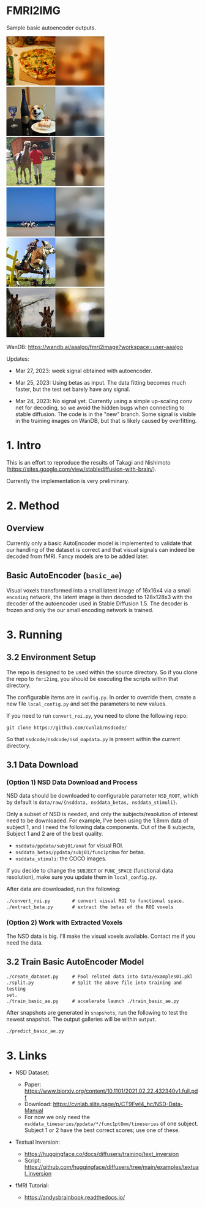 FMRI2IMG
==========

Sample basic autoencoder outputs.

![plot](./doc/basic_ae_output/063.png)
![plot](./doc/basic_ae_output/077.png)
![plot](./doc/basic_ae_output/079.png)
![plot](./doc/basic_ae_output/089.png)
![plot](./doc/basic_ae_output/097.png)
![plot](./doc/basic_ae_output/108.png)

WanDB: https://wandb.ai/aaalgo/fmri2image?workspace=user-aaalgo

Updates:

- Mar 27, 2023:  week signal obtained with autoencoder.

- Mar 25, 2023:  Using betas as input.  The data fitting becomes
  much faster, but the test set barely have any signal.

- Mar 24, 2023:  No signal yet.  Currently using a simple up-scaling
  conv net for decoding, so we avoid the hidden bugs when connecting to
  stable diffusion.  The code is in the "new" branch.  Some signal is
  visible in the training images on WanDB, but that is likely caused by
  overfitting.


# 1. Intro

This is an effort to reproduce the results of Takagi and Nishimoto
(https://sites.google.com/view/stablediffusion-with-brain/).

Currently the implementation is very preliminary.

# 2. Method

## Overview

Currently only a basic AutoEncoder model is implemented to validate
that our handling of the dataset is correct and that visual signals
can indeed be decoded from fMRI.  Fancy models are to be
added later.

## Basic AutoEncoder (`basic_ae`)

Visual voxels transformed into a small latent image of 16x16x4 via a
small `encoding` network, the latent image is then decoded to
128x128x3 with the decoder of the autoencoder used in Stable Diffusion
1.5.  The decoder is frozen and only the our small encoding network is
trained.

# 3. Running

## 3.2 Environment Setup

The repo is designed to be used within the source directory.
So if you clone the repo to `fmri2img`, you should be executing the
scripts within that directory.

The configurable items are in `config.py`.  In order to override
them, create a new file `local_config.py` and set the parameters to
new values.

If you need to run `convert_roi.py`, you need to clone the following
repo:
```
git clone https://github.com/cvnlab/nsdcode/
```

So that `nsdcode/nsdcode/nsd_mapdata.py` is present within the current
directory.

## 3.1 Data Download

### (Option 1) NSD Data Download and Process

NSD data should be downloaded to configurable parameter `NSD_ROOT`,
which by default is `data/raw/{nsddata, nsddata_betas, nsddata_stimuli}`.

Only a subset of NSD is needed, and only the subjects/resolution of interest need
to be downloaded.  For example, I've been using the 1.8mm data of
subject 1, and I need the following data components.  Out of the 8
subjects, Subject 1 and 2 are of the best quality.

- `nsddata/ppdata/subj01/anat` for visual ROI. 
- `nsddata_betas/ppdata/subj01/func1pt8mm` for betas.
- `nsddata_stimuli`: the COCO images.

If you decide to change the `SUBJECT` or `FUNC_SPACE` (functional data
resolution), make sure you update them in `local_config.py`.

After data are downloaded, run the following:

```
./convert_roi.py        # convert visual ROI to functional space.
./extract_beta.py       # extract the betas of the ROI voxels
```

### (Option 2) Work with Extracted Voxels

The NSD data is big. I'll make the visual voxels available.  Contact me
if you need the data.

## 3.2 Train Basic AutoEncoder Model

```
./create_dataset.py     # Pool related data into data/examples01.pkl
./split.py              # Split the above file into training and testing
set.
./train_basic_ae.py     # accelerate launch ./train_basic_ae.py
```

After snapshots are generated in `snapshots`, run the following to 
test the newest snapshot.  The output galleries will be within `output`.

```
./predict_basic_ae.py
```


# 3. Links

* NSD Dataset:
    - Paper: https://www.biorxiv.org/content/10.1101/2021.02.22.432340v1.full.pdf
    - Download: https://cvnlab.slite.page/p/CT9Fwl4_hc/NSD-Data-Manual
    - For now we only need the `nsddata_timeseries/ppdata/*/func1pt8mm/timeseries` of one subject.  Subject 1 or 2 have the best correct scores; use one of these.


* Textual Inversion:
    - https://huggingface.co/docs/diffusers/training/text_inversion
    - Script: https://github.com/huggingface/diffusers/tree/main/examples/textual_inversion

* fMRI Tutorial:
	- https://andysbrainbook.readthedocs.io/

